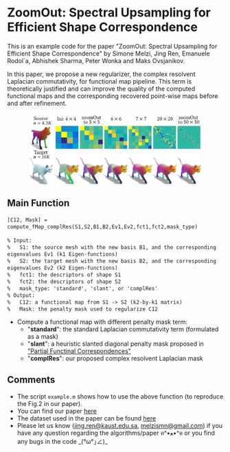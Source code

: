 # ZoomOut: Spectral Upsampling for Efficient Shape Correspondence
This is an example code for the paper "ZoomOut: Spectral Upsampling for Efficient Shape Correspondence" by Simone Melzi, Jing Ren, Emanuele Rodol\`a, Abhishek Sharma, Peter Wonka and Maks Ovsjanikov.

In this paper, we propose a new regularizer, the complex resolvent Laplacian commutativity, for functional map pipeline. This term is
theoretically justified and can improve the quality of the computed functional maps and the corresponding recovered point-wise maps
before and after refinement.

<p align="center">
  <img align="center"  src="/figs/eg_cat_wolf.png" width="400">
</p>


Main Function
--------------------
```
[C12, Mask] = compute_fMap_complRes(S1,S2,B1,B2,Ev1,Ev2,fct1,fct2,mask_type)

% Input:
%   S1: the source mesh with the new basis B1, and the corresponding eigenvalues Ev1 (k1 Eigen-functions)
%   S2: the target mesh with the new basis B2, and the corresponding eigenvalues Ev2 (k2 Eigen-functions)
%   fct1: the descriptors of shape S1
%   fct2: the descriptors of shape S2
%   mask_type: 'standard', 'slant', or 'complRes' 
% Output:
%   C12: a functional map from S1 -> S2 (k2-by-k1 matrix)
%   Mask: the penalty mask used to regularize C12
```
- Compute a functional map with different penalty mask term:
  - "**standard**": the standard Laplacian commutativity term (formulated as a mask)
  - "**slant**": a heuristic slanted diagonal penalty mask proposed in ["Partial Functinal Correspondences"](https://arxiv.org/abs/1506.05274)
  - "**complRes**": our proposed complex resolvent Laplacian mask


Comments
-------------------------
- The script ```example.m``` shows how to use the above function (to reproduce the Fig.2 in our paper). 
- You can find our paper [here](https://www.dropbox.com/s/ctvor2e25eaaev6/2019SGP_Structured_Regularization_fMap.pdf?dl=0)
- The dataset used in the paper can be found [here](https://github.com/llorz/SGA18_orientation_BCICP_dataset)
- Please let us know (jing.ren@kaust.edu.sa, melzismn@gmail.com) if you have any question regarding the algorithms/paper ฅ^•ﻌ•^ฅ or you find any bugs in the code \_(°ω°｣∠)\_
